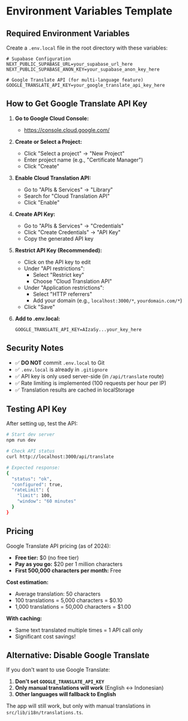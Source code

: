 # Environment Variables Template

## Required Environment Variables

Create a `.env.local` file in the root directory with these variables:

```env
# Supabase Configuration
NEXT_PUBLIC_SUPABASE_URL=your_supabase_url_here
NEXT_PUBLIC_SUPABASE_ANON_KEY=your_supabase_anon_key_here

# Google Translate API (for multi-language feature)
GOOGLE_TRANSLATE_API_KEY=your_google_translate_api_key_here
```

## How to Get Google Translate API Key

1. **Go to Google Cloud Console:**
   - https://console.cloud.google.com/

2. **Create or Select a Project:**
   - Click "Select a project" → "New Project"
   - Enter project name (e.g., "Certificate Manager")
   - Click "Create"

3. **Enable Cloud Translation API:**
   - Go to "APIs & Services" → "Library"
   - Search for "Cloud Translation API"
   - Click "Enable"

4. **Create API Key:**
   - Go to "APIs & Services" → "Credentials"
   - Click "Create Credentials" → "API Key"
   - Copy the generated API key

5. **Restrict API Key (Recommended):**
   - Click on the API key to edit
   - Under "API restrictions":
     - Select "Restrict key"
     - Choose "Cloud Translation API"
   - Under "Application restrictions":
     - Select "HTTP referrers"
     - Add your domain (e.g., `localhost:3000/*`, `yourdomain.com/*`)
   - Click "Save"

6. **Add to .env.local:**
   ```env
   GOOGLE_TRANSLATE_API_KEY=AIzaSy...your_key_here
   ```

## Security Notes

- ✅ **DO NOT** commit `.env.local` to Git
- ✅ `.env.local` is already in `.gitignore`
- ✅ API key is only used server-side (in `/api/translate` route)
- ✅ Rate limiting is implemented (100 requests per hour per IP)
- ✅ Translation results are cached in localStorage

## Testing API Key

After setting up, test the API:

```bash
# Start dev server
npm run dev

# Check API status
curl http://localhost:3000/api/translate

# Expected response:
{
  "status": "ok",
  "configured": true,
  "rateLimit": {
    "limit": 100,
    "window": "60 minutes"
  }
}
```

## Pricing

Google Translate API pricing (as of 2024):
- **Free tier:** $0 (no free tier)
- **Pay as you go:** $20 per 1 million characters
- **First 500,000 characters per month:** Free

**Cost estimation:**
- Average translation: 50 characters
- 100 translations = 5,000 characters = $0.10
- 1,000 translations = 50,000 characters = $1.00

**With caching:**
- Same text translated multiple times = 1 API call only
- Significant cost savings!

## Alternative: Disable Google Translate

If you don't want to use Google Translate:

1. **Don't set `GOOGLE_TRANSLATE_API_KEY`**
2. **Only manual translations will work** (English ↔ Indonesian)
3. **Other languages will fallback to English**

The app will still work, but only with manual translations in `src/lib/i18n/translations.ts`.
